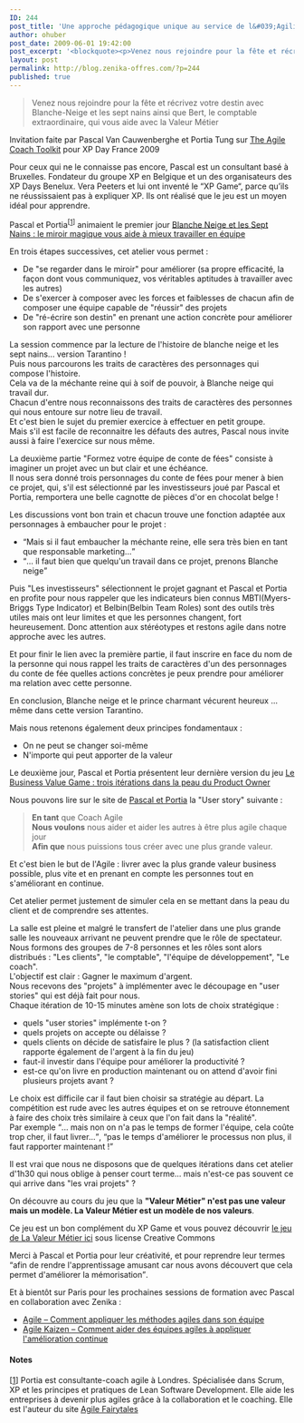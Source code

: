 ```yaml
---
ID: 244
post_title: 'Une approche pédagogique unique au service de l&#039;Agilité'
author: ohuber
post_date: 2009-06-01 19:42:00
post_excerpt: '<blockquote><p>Venez nous rejoindre pour la fête et récrivez votre destin avec Blanche-Neige et les sept nains ainsi que Bert, le comptable extraordinaire, qui vous aide avec la Valeur Métier</p></blockquote> <p>Invitation faite par Pascal Van Cauwenberghe et Portia Tung sur <a href="http://www.agilecoach.net/blog/">The Agile Coach Toolkit</a> pour XP Day France 2009</p> <p>Pour ceux qui ne le connaisse pas encore, Pascal est un consultant basé à Bruxelles. Fondateur du groupe XP en Belgique et un des organisateurs des XP Days Benelux. Vera Peeters et lui ont inventé le “XP Game“, parce qu’ils ne réussissaient pas à expliquer XP. Ils ont réalisé que le jeu est un moyen idéal pour apprendre.</p>'
layout: post
permalink: http://blog.zenika-offres.com/?p=244
published: true
---
```

<blockquote><p>Venez nous rejoindre pour la fête et récrivez votre destin avec Blanche-Neige et les sept nains ainsi que Bert, le comptable extraordinaire, qui vous aide avec la Valeur Métier</p></blockquote> <p>Invitation faite par Pascal Van Cauwenberghe et Portia Tung sur <a href="http://www.agilecoach.net/blog/">The Agile Coach Toolkit</a> pour XP Day France 2009</p> <p>Pour ceux qui ne le connaisse pas encore, Pascal est un consultant basé à Bruxelles. Fondateur du groupe XP en Belgique et un des organisateurs des XP Days Benelux. Vera Peeters et lui ont inventé le “XP Game“, parce qu’ils ne réussissaient pas à expliquer XP. Ils ont réalisé que le jeu est un moyen idéal pour apprendre.</p>
<!--more-->
<p>Pascal et Portia<sup>[<a href="#pnote-74-1" id="rev-pnote-74-1">1</a>]</sup> animaient le premier jour <a href="http://xpday.fr/programme#BlancheNeigeEtLesSeptNainsLeMiroirMagiqueVousAideAMieuxTravaillerEnEquipe">Blanche Neige et les Sept Nains&nbsp;: le miroir magique vous aide à mieux travailler en équipe</a></p> <p>En trois étapes successives, cet atelier vous permet&nbsp;:</p> <ul> <li>De "se regarder dans le miroir" pour améliorer (sa propre efficacité, la façon dont vous communiquez, vos véritables aptitudes à travailler avec les autres)</li> <li>De s'exercer à composer avec les forces et faiblesses de chacun afin de composer une équipe capable de "réussir" des projets</li> <li>De "ré-écrire son destin" en prenant une action concrète pour améliorer son rapport avec une personne</li> </ul> <p>La session commence par la lecture de l'histoire de blanche neige et les sept nains... version Tarantino !<br />
Puis nous parcourons les traits de caractères des personnages qui compose l'histoire.<br />
Cela va de la méchante reine qui à soif de pouvoir, à Blanche neige qui travail dur.<br />
Chacun d'entre nous reconnaissons des traits de caractères des personnes qui nous entoure sur notre lieu de travail.<br />
Et c'est bien le sujet du premier exercice à effectuer en petit groupe.<br />
Mais s'il est facile de reconnaitre les défauts des autres, Pascal nous invite aussi à faire l'exercice sur nous même.</p> <p>La deuxième partie "Formez votre équipe de conte de fées" consiste à imaginer un projet avec un but clair et une échéance.<br />
Il nous sera donné trois personnages du conte de fées pour mener à bien ce projet, qui, s'il est sélectionné par les investisseurs joué par Pascal et Portia, remportera une belle cagnotte de pièces d'or en chocolat belge !<br /></p> <p>Les discussions vont bon train et chacun trouve une fonction adaptée aux personnages à embaucher pour le projet&nbsp;:</p> <ul> <li><q>Mais si il faut embaucher la méchante reine, elle sera très bien en tant que responsable marketing...</q></li> <li><q>... il faut bien que quelqu'un travail dans ce projet, prenons Blanche neige</q></li> </ul> <p>Puis "Les investisseurs" sélectionnent le projet gagnant et Pascal et Portia en profite pour nous rappeler que les indicateurs bien connus MBTI(Myers-Briggs Type Indicator) et Belbin(Belbin Team Roles) sont des outils très utiles mais ont leur limites et que les personnes changent, fort heureusement. Donc attention aux stéréotypes et restons agile dans notre approche avec les autres.</p> <p>Et pour finir le lien avec la première partie, il faut inscrire en face du nom de la personne qui nous rappel les traits de caractères d'un des personnages du conte de fée quelles actions concrètes je peux prendre pour améliorer ma relation avec cette personne.</p> <p>En conclusion, Blanche neige et le prince charmant vécurent heureux ... même dans cette version Tarantino.</p> <p>Mais nous retenons également deux principes fondamentaux&nbsp;:</p> <ul> <li>On ne peut se changer soi-même</li> <li>N'importe qui peut apporter de la valeur</li> </ul> <p>Le deuxième jour, Pascal et Portia présentent leur dernière version du jeu <a href="http://xpday.fr/programme#LeBusinessValueGameTroisIterationsDansLaPeauDuProductOwner">Le Business Value Game&nbsp;: trois itérations dans la peau du Product Owner</a></p> <p>Nous pouvons lire sur le site de <a href="http://www.agilecoach.net/" hreflang="en">Pascal et Portia</a> la "User story" suivante&nbsp;:</p> <blockquote><p><strong>En tant</strong> que Coach Agile<br /><strong>Nous voulons</strong> nous aider et aider les autres à être plus agile chaque jour<br /><strong>Afin que</strong> nous puissions tous créer avec une plus grande valeur.</p></blockquote> <p>Et c'est bien le but de l'Agile&nbsp;: livrer avec la plus grande valeur business possible, plus vite et en prenant en compte les personnes tout en s'améliorant en continue.</p> <p>Cet atelier permet justement de simuler cela en se mettant dans la peau du client et de comprendre ses attentes.</p> <p>La salle est pleine et malgré le transfert de l'atelier dans une plus grande salle les nouveaux arrivant ne peuvent prendre que le rôle de spectateur.<br />
Nous formons des groupes de 7-8 personnes et les rôles sont alors distribués&nbsp;: "Les clients", "le  comptable", "l'équipe de développement", "Le coach".<br />
L'objectif est clair&nbsp;: Gagner le maximum d'argent.<br />
Nous recevons des "projets" à implémenter avec le découpage en "user stories" qui est déjà fait pour nous.<br />
Chaque itération de 10-15 minutes amène son lots de choix stratégique&nbsp;:</p> <ul> <li>quels "user stories" implémente t-on&nbsp;?</li> <li>quels projets on accepte ou délaisse&nbsp;?</li> <li>quels clients on décide de satisfaire le plus&nbsp;? (la satisfaction client rapporte également de l'argent à la fin du jeu)</li> <li>faut-il investir dans l'équipe pour améliorer la productivité&nbsp;?</li> <li>est-ce qu'on livre en production maintenant ou on attend d'avoir fini plusieurs projets avant&nbsp;?</li> </ul> <p>Le choix est difficile car il faut bien choisir sa stratégie au départ. La compétition est rude avec les autres équipes et on se retrouve étonnement à faire des choix très similaire à ceux que l'on fait dans la "réalité".<br />Par exemple <q>... mais non on n'a pas le temps de former l'équipe, cela coûte trop cher, il faut livrer...</q>, <q>pas le temps d'améliorer le processus non plus, il faut rapporter maintenant !</q></p> <p>Il est vrai que nous ne disposons que de quelques itérations dans cet atelier d'1h30 qui nous oblige à penser court terme... mais n'est-ce pas souvent ce qui arrive dans "les vrai projets"&nbsp;?</p> <p>On découvre au cours du jeu que la <strong>"Valeur Métier" n'est pas une valeur mais un modèle. La Valeur Métier est un modèle de nos valeurs</strong>.</p> <p>Ce jeu est un bon complément du XP Game et vous pouvez découvrir <a href="http://www.xp.be/businessvaluegame.html">le jeu de La Valeur Métier ici</a> sous license Creative Commons</p> <p>Merci à Pascal et Portia pour leur créativité, et pour reprendre leur termes <q>afin de rendre l'apprentissage amusant car nous avons découvert que cela permet d'améliorer la mémorisation</q>.</p> <p>Et à bientôt sur Paris pour les prochaines sessions de formation avec Pascal en collaboration avec Zenika&nbsp;:</p> <ul> <li><a href="http://www.zenika.com/formation_agile.php">Agile – Comment appliquer les méthodes agiles dans son équipe</a></li> <li><a href="http://www.zenika.com/formation_agile_kaizen.php">Agile Kaizen – Comment aider des équipes agiles à appliquer l'amélioration continue</a></li> </ul> <div class="footnotes"><h4>Notes</h4> <p>[<a href="#rev-pnote-74-1" id="pnote-74-1">1</a>] Portia est consultante-coach agile à Londres. Spécialisée dans Scrum, XP et les principes et pratiques de Lean Software Development. Elle aide les entreprises à devenir plus agiles grâce à la collaboration et le coaching. Elle est l'auteur du site <a href="http://www.agilefairytales.com">Agile Fairytales </a></p></div> 